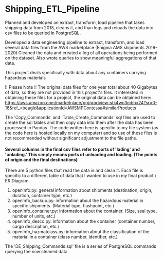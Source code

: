 # Shipping_ETL_Pipeline



Planned and developed an extract, transform, load pipeline that takes shipping data from 2018, cleans it, and than logs and reloads the data into 
csv files to be queried in PostgreSQL. 

Developed a data engineering pipeline to extract, transform, and load several data files from the AWS marketplace (Enigma AMS shipments 2018-2020) 
Cleaned the data and created a log of all operations being performed on the dataset. Also wrote queries to show meaningful aggregations of that data.

This project deals specifically with data about any containers carrying hazardous materials

!! Please Note !!
The original data files for one year total about 40 Gigabytes of data, so they are not provided in this project's files. It interested in obtaining these files for a project, the original data can be obtained here: 
https://aws.amazon.com/marketplace/pp/prodview-stk4wn3mbhx24?sr=0-16&ref_=beagle&applicationId=AWSMPContessa#similarProducts

The 'Copy_Commands' and 'Table_Create_Commands' sql files are used to create the sql tables and then copy data into them after the data has been processed in Pandas. The code written here is specific to my file system (as the code here is hosted locally on my computer) and so use of these files is not recommended without significant adjustment to the file paths.

#### Several columns in the final csv files refer to ports of 'lading' and 'unlading.' This simply means ports of unloading and loading. (The points of origin and the final destinations)

There are 5 python files that read the data in and clean it. Each file is specific to a different table of data that I wanted to use in my final product / ER Diagram.

1. openInfo.py: general information about shipments (destination, origin, duration, container type, etc.)
2. openInfo_backup.py: information about the hazardous material in specific shipments. (Material type, flashpoint, etc.)
3. openInfo_container.py: information about the container. (Size, seal type, number of units, etc.)
4. openInfo_descc.py: information about the container (container number, cargo description, etc.)
5. openInfo_hazmatclass.py: information about the classification of the material in a container (class number, identifier, etc.)

The 'DE_Shipping_Commands.sql' file is a series of PostgreSQL commands querying the now cleaned data.
